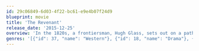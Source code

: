 ```yaml
---
id: 29c06849-6d03-4f22-bc61-e9e4b07f24d9
blueprint: movie
title: 'The Revenant'
release_date: '2015-12-25'
overview: 'In the 1820s, a frontiersman, Hugh Glass, sets out on a path of vengeance against those who left him for dead after a bear mauling.'
genres: '[{"id": 37, "name": "Western"}, {"id": 18, "name": "Drama"}, {"id": 12, "name": "Adventure"}, {"id": 53, "name": "Thriller"}]'
---
```

